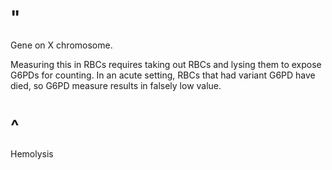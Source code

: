 # "

Gene on X chromosome.

Measuring this in RBCs requires taking out RBCs and lysing them to expose G6PDs for counting.
In an acute setting, RBCs that had variant G6PD have died, so G6PD measure results in falsely low value.

# ^

Hemolysis
